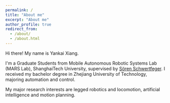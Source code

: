 ```yaml
---
permalink: /
title: "About me"
excerpt: "About me"
author_profile: true
redirect_from: 
  - /about/
  - /about.html
---
```


Hi there! My name is Yankai Xiang.

I'm a Graduate Students from Mobile Autonomous Robotic Systems Lab (MARS Lab), ShanghaiTech University, supervised by [Sören Schwertfeger]([https://person.zju.edu.cn/0011353](https://robotics.shanghaitech.edu.cn/people/soeren)).
I received my bachelor degree  in Zhejiang University of Technology, majoring automation and control.

My major research interests are legged robotics and locomotion, artificial intelligence and motion planning. 
